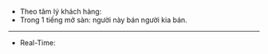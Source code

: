- Theo tâm lý khách hàng: 
- Trong 1 tiếng mở sàn: người này bán người kia bán. 
------------------

- Real-Time: 
